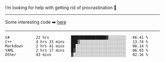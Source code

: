 I’m looking for help with getting rid of procrastination 🤔

-----

Some interesting code :arrow_right: [here](https://github.com/zhen8838/playground)

-----

<!--START_SECTION:waka-->

```text
C#            22 hrs          ████████████████▓░░░░░░░░   66.41 %
C++           4 hrs 33 mins   ███▒░░░░░░░░░░░░░░░░░░░░░   13.74 %
Markdown      2 hrs 41 mins   ██░░░░░░░░░░░░░░░░░░░░░░░   08.14 %
YAML          2 hrs 17 mins   █▓░░░░░░░░░░░░░░░░░░░░░░░   06.93 %
Other         43 mins         ▓░░░░░░░░░░░░░░░░░░░░░░░░   02.16 %
```

<!--END_SECTION:waka-->

<!--
**zhen8838/zhen8838** is a ✨ _special_ ✨ repository because its `README.md` (this file) appears on your GitHub profile.

Here are some ideas to get you started:

- 🔭 I’m currently working on ...
- 🌱 I’m currently learning ...
- 👯 I’m looking to collaborate on ...
 ...
- 💬 Ask me about ...
- 📫 How to reach me: ...
- 😄 Pronouns: ...
- ⚡ Fun fact: ...
-->
